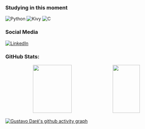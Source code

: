 ### Studying in this moment
![Python](https://img.shields.io/badge/Python-14354C?style=for-the-badge&logo=python&logoColor=white)
![Kivy](https://img.shields.io/badge/Kivy-3776AB?style=for-the-badge&logo=python&logoColor=white)
![C](https://img.shields.io/badge/C-00599C?style=for-the-badge&logo=c&logoColor=white)

### Social Media
[![LinkedIn](https://img.shields.io/badge/LinkedIn-0077B5?style=for-the-badge&logo=linkedin&logoColor=white)](https://www.linkedin.com/in/gustavodaré/)
<!-- 
[![Gamil](https://img.shields.io/badge/Gmail-D14836?style=for-the-badge&logo=gmail&logoColor=white)](#link)
-->

### GitHub Stats:
<div align="center">
  <img width="49%" height="150px" src="https://github-readme-stats.vercel.app/api?username=GustavoDare&show_icons=True&hide=contribs,prs&count_private=true,&theme=highcontrast" />
  <img width="41%" height="150px" src="https://github-readme-stats.vercel.app/api/top-langs/?username=GustavoDare&layout=compact&theme=highcontrast" />

</div>

[![Gustavo Daré's github activity graph](https://github-readme-activity-graph.cyclic.app/graph?username=GustavoDare&theme=github-compact&area=true)](https://github.com/GustavoDare/github-readme-activity-graph)

<!--
<p align="center">
    <img src="https://github-profile-trophy.vercel.app/?username=GustavoDare&theme=dracula&row=2&no-bg=true&column=3&margin-w=15&margin-h=15" />
</p>
-->

<!--
<div align="center">
    <br><p align="center"><b>Visitors Count</b></p>
    <p align="center"><img align="center" src="https://profile-counter.glitch.me/{GustavoDare}/count.svg" /></p><br>
</div>
-->
